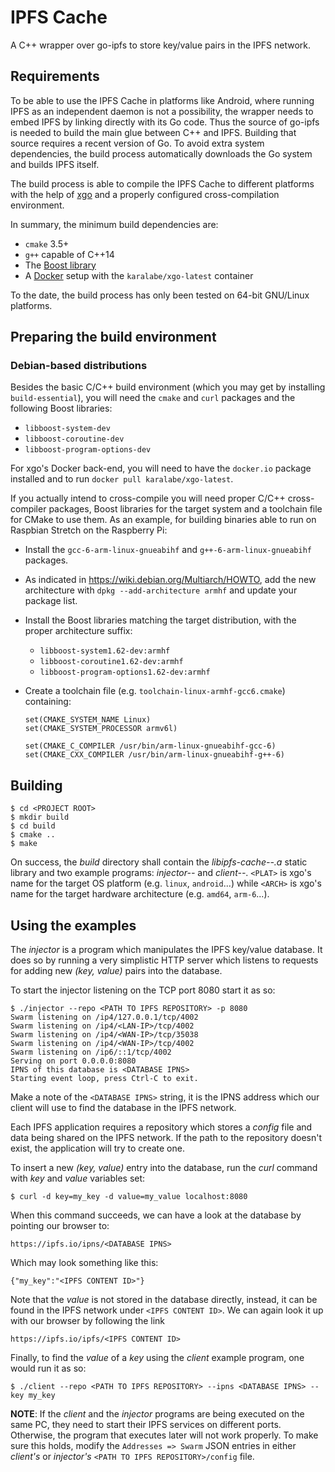 # IPFS Cache

A C++ wrapper over go-ipfs to store key/value pairs in the IPFS network.

## Requirements

To be able to use the IPFS Cache in platforms like Android, where running IPFS as an
independent daemon is not a possibility, the wrapper needs to embed IPFS by linking
directly with its Go code.  Thus the source of go-ipfs is needed to build the main
glue between C++ and IPFS.  Building that source requires a recent version of Go.  To
avoid extra system dependencies, the build process automatically downloads the Go
system and builds IPFS itself.

The build process is able to compile the IPFS Cache to different platforms with the
help of [xgo](https://github.com/karalabe/xgo) and a properly configured
cross-compilation environment.

In summary, the minimum build dependencies are:

* `cmake` 3.5+
* `g++` capable of C++14
* The [Boost library](http://www.boost.org/)
* A [Docker](https://www.docker.com/) setup with the `karalabe/xgo-latest` container

To the date, the build process has only been tested on 64-bit GNU/Linux platforms.

## Preparing the build environment

### Debian-based distributions

Besides the basic C/C++ build environment (which you may get by installing
`build-essential`), you will need the `cmake` and `curl` packages and the following
Boost libraries:

  - `libboost-system-dev`
  - `libboost-coroutine-dev`
  - `libboost-program-options-dev`

For xgo's Docker back-end, you will need to have the `docker.io` package installed and
to run `docker pull karalabe/xgo-latest`.

If you actually intend to cross-compile you will need proper C/C++ cross-compiler
packages, Boost libraries for the target system and a toolchain file for CMake to use
them.  As an example, for building binaries able to run on Raspbian Stretch on the
Raspberry Pi:

  - Install the `gcc-6-arm-linux-gnueabihf` and `g++-6-arm-linux-gnueabihf` packages.
  - As indicated in <https://wiki.debian.org/Multiarch/HOWTO>, add the new
    architecture with `dpkg --add-architecture armhf` and update your package list.
  - Install the Boost libraries matching the target distribution, with the proper
    architecture suffix:

      - `libboost-system1.62-dev:armhf`
      - `libboost-coroutine1.62-dev:armhf`
      - `libboost-program-options1.62-dev:armhf`

  - Create a toolchain file (e.g. `toolchain-linux-armhf-gcc6.cmake`) containing:

        set(CMAKE_SYSTEM_NAME Linux)
        set(CMAKE_SYSTEM_PROCESSOR armv6l)

        set(CMAKE_C_COMPILER /usr/bin/arm-linux-gnueabihf-gcc-6)
        set(CMAKE_CXX_COMPILER /usr/bin/arm-linux-gnueabihf-g++-6)

## Building

```
$ cd <PROJECT ROOT>
$ mkdir build
$ cd build
$ cmake ..
$ make
```

On success, the _build_ directory shall contain the _libipfs-cache-<PLAT>-<ARCH>.a_
static library and two example programs: _injector-<PLAT>-<ARCH>_ and
_client-<PLAT>-<ARCH>_.  `<PLAT>` is xgo's name for the target OS platform
(e.g. `linux`, `android`...) while `<ARCH>` is xgo's name for the target hardware
architecture (e.g. `amd64`, `arm-6`...).

## Using the examples

The _injector_ is a program which manipulates the IPFS key/value database. It does so
by running a very simplistic HTTP server which listens to requests for adding
new _(key, value)_ pairs into the database.

To start the injector listening on the TCP port 8080 start it as so:

```
$ ./injector --repo <PATH TO IPFS REPOSITORY> -p 8080
Swarm listening on /ip4/127.0.0.1/tcp/4002
Swarm listening on /ip4/<LAN-IP>/tcp/4002
Swarm listening on /ip4/<WAN-IP>/tcp/35038
Swarm listening on /ip4/<WAN-IP>/tcp/4002
Swarm listening on /ip6/::1/tcp/4002
Serving on port 0.0.0.0:8080
IPNS of this database is <DATABASE IPNS>
Starting event loop, press Ctrl-C to exit.
```

Make a note of the `<DATABASE IPNS>` string, it is the IPNS address which our
client will use to find the database in the IPFS network.

Each IPFS application requires a repository which stores a _config_ file and
data being shared on the IPFS network. If the path to the repository doesn't
exist, the application will try to create one.

To insert a new _(key, value)_ entry into the database, run the _curl_ command
with _key_ and _value_ variables set:

```
$ curl -d key=my_key -d value=my_value localhost:8080
```

When this command succeeds, we can have a look at the database by pointing our
browser to:

```
https://ipfs.io/ipns/<DATABASE IPNS>
```

Which may look something like this:

```
{"my_key":"<IPFS CONTENT ID>"}
```

Note that the _value_ is not stored in the database directly, instead, it can be found
in the IPFS network under `<IPFS CONTENT ID>`. We can again look it up with our
browser by following the link

```
https://ipfs.io/ipfs/<IPFS CONTENT ID>
```

Finally, to find the _value_ of a _key_ using the _client_ example program, one would
run it as so:

```
$ ./client --repo <PATH TO IPFS REPOSITORY> --ipns <DATABASE IPNS> --key my_key
```

**NOTE**: If the _client_ and the _injector_ programs are being executed on the
same PC, they need to start their IPFS services on different ports. Otherwise,
the program that executes later will not work properly. To make sure this
holds, modify the `Addresses => Swarm` JSON entries in either _client's_ or
_injector's_ `<PATH TO IPFS REPOSITORY>/config` file.


